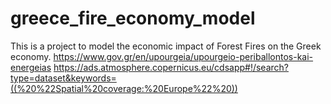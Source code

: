 # greece_fire_economy_model
This is a project to model the economic impact of Forest Fires on the Greek economy.
https://www.gov.gr/en/upourgeia/upourgeio-periballontos-kai-energeias
https://ads.atmosphere.copernicus.eu/cdsapp#!/search?type=dataset&keywords=((%20%22Spatial%20coverage:%20Europe%22%20))
